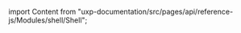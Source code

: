 
import Content from "uxp-documentation/src/pages/api/reference-js/Modules/shell/Shell";

<Content query="product=xd"/>
